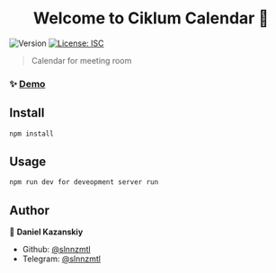 <h1 align="center">Welcome to Ciklum Calendar 👋</h1>
<p>
  <img alt="Version" src="https://img.shields.io/badge/version-1.0.0-blue.svg?cacheSeconds=2592000" />
  <a href="#" target="_blank">
    <img alt="License: ISC" src="https://img.shields.io/badge/License-ISC-yellow.svg" />
  </a>
</p>

> Calendar for meeting room

### ✨ [Demo](https://slnnzmtl.github.io/)

## Install

```sh
npm install
```

## Usage

```sh
npm run dev for deveopment server run
```

## Author

👤 **Daniel Kazanskiy**

* Github: [@slnnzmtl](https://github.com/slnnzmtl)
* Telegram: [@slnnzmtl](https://t.me/slnnzmtl)

